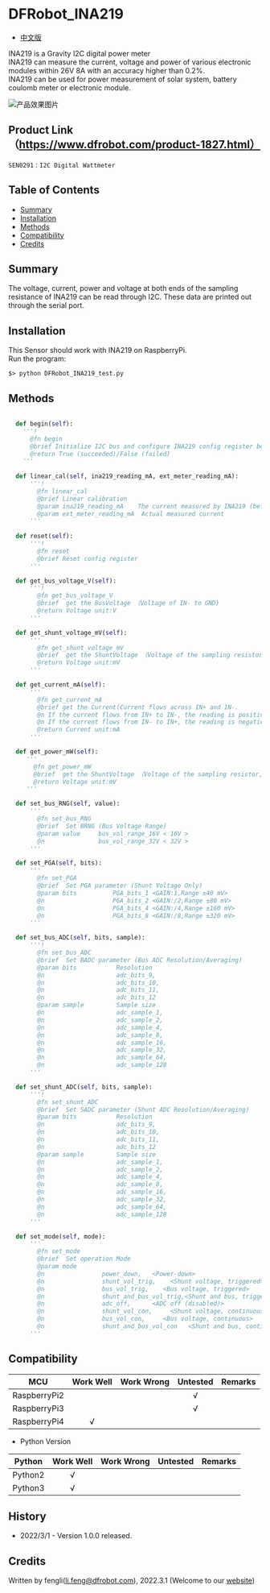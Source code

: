 # DFRobot_INA219
- [中文版](./README_CN.md)

INA219 is a Gravity I2C digital power meter<br>
INA219 can measure the current, voltage and power of various electronic modules within 26V 8A with an accuracy higher than 0.2%.<br>
INA219 can be used for power measurement of solar system, battery coulomb meter or electronic module.<br>

![产品效果图片](../../resources/images/SEN0291.jpg)

## Product Link（https://www.dfrobot.com/product-1827.html）

    SEN0291：I2C Digital Wattmeter

## Table of Contents

* [Summary](#summary)
* [Installation](#installation)
* [Methods](#methods)
* [Compatibility](#compatibility)
* [Credits](#credits)


## Summary
The voltage, current, power and voltage at both ends of the sampling resistance of INA219 can be read through I2C.
These data are printed out through the serial port.


## Installation

This Sensor should work with INA219 on RaspberryPi.<br>
Run the program:
```
$> python DFRobot_INA219_test.py

```

## Methods

```Python

  def begin(self):
    '''!
      @fn begin
      @brief Initialize I2C bus and configure INA219 config register before reading data
      @return True (succeeded)/False (failed)
    '''
  
  def linear_cal(self, ina219_reading_mA, ext_meter_reading_mA):
      '''!
        @fn linear_cal
        @brief Linear calibration
        @param ina219_reading_mA    The current measured by INA219 (before calibration)
        @param ext_meter_reading_mA  Actual measured current
      '''
  
  def reset(self):
      '''!
        @fn reset
        @brief Reset config register
      '''

  def get_bus_voltage_V(self):
      '''!
        @fn get_bus_voltage_V
        @brief  get the BusVoltage （Voltage of IN- to GND)
        @return Voltage unit:V
      '''

  def get_shunt_voltage_mV(self):
      '''
        @fn get_shunt_voltage_mV
        @brief  get the ShuntVoltage （Voltage of the sampling resistor, IN+ to NI-)
        @return Voltage unit:mV
      '''

  def get_current_mA(self):
      '''
        @fn get_current_mA
        @brief get the Current(Current flows across IN+ and IN-.
        @n If the current flows from IN+ to IN-, the reading is positive. 
        @n If the current flows from IN- to IN+, the reading is negative)
        @return Current unit:mA
      '''

  def get_power_mW(self):
     '''
       @fn get_power_mW
       @brief  get the ShuntVoltage （Voltage of the sampling resistor, IN+ to NI-)
       @return Voltage unit:mV
     '''

  def set_bus_RNG(self, value):
      '''
        @fn set_bus_RNG
        @brief  Set BRNG (Bus Voltage Range)
        @param value     bus_vol_range_16V < 16V >
        @n               bus_vol_range_32V < 32V >
      '''

  def set_PGA(self, bits):
      '''
        @fn set_PGA
        @brief  Set PGA parameter (Shunt Voltage Only)
        @param bits          PGA_bits_1 <GAIN:1,Range ±40 mV>
        @n                   PGA_bits_2 <GAIN:/2,Range ±80 mV>
        @n                   PGA_bits_4 <GAIN:/4,Range ±160 mV> 
        @n                   PGA_bits_8 <GAIN:/8,Range ±320 mV> 
      '''

  def set_bus_ADC(self, bits, sample):
      '''!
        @fn set_bus_ADC
        @brief  Set BADC parameter (Bus ADC Resolution/Averaging)
        @param bits           Resolution
        @n                    adc_bits_9,
        @n                    adc_bits_10,
        @n                    adc_bits_11,
        @n                    adc_bits_12
        @param sample         Sample size
        @n                    adc_sample_1,
        @n                    adc_sample_2,
        @n                    adc_sample_4,
        @n                    adc_sample_8,
        @n                    adc_sample_16,
        @n                    adc_sample_32,
        @n                    adc_sample_64,
        @n                    adc_sample_128
      '''

  def set_shunt_ADC(self, bits, sample):
      '''!
        @fn set_shunt_ADC
        @brief  Set SADC parameter (Shunt ADC Resolution/Averaging)
        @param bits           Resolution
        @n                    adc_bits_9,
        @n                    adc_bits_10,
        @n                    adc_bits_11,
        @n                    adc_bits_12
        @param sample         Sample size
        @n                    adc_sample_1,
        @n                    adc_sample_2,
        @n                    adc_sample_4,
        @n                    adc_sample_8,
        @n                    adc_sample_16,
        @n                    adc_sample_32,
        @n                    adc_sample_64,
        @n                    adc_sample_128
      '''

  def set_mode(self, mode):
      '''
        @fn set_mode
        @brief  Set operation Mode
        @param mode  
        @n                power_down,   <Power-down> 
        @n                shunt_vol_trig,    <Shunt voltage, triggered> 
        @n                bus_vol_trig,    <Bus voltage, triggered>  
        @n                shunt_and_bus_vol_trig,<Shunt and bus, triggered>  
        @n                adc_off,      <ADC off (disabled)> 
        @n                shunt_vol_con,     <Shunt voltage, continuous>  
        @n                bus_vol_con,     <Bus voltage, continuous>  
        @n                shunt_and_bus_vol_con   <Shunt and bus, continuous> 
      '''

```


## Compatibility

| MCU         | Work Well | Work Wrong | Untested | Remarks |
| ------------ | :--: | :----: | :----: | :--: |
| RaspberryPi2 |      |        |   √    |      |
| RaspberryPi3 |      |        |   √    |      |
| RaspberryPi4 |  √   |        |        |      |

* Python Version

| Python  | Work Well | Work Wrong | Untested | Remarks |
| ------- | :--: | :----: | :----: | ---- |
| Python2 |  √   |        |        |      |
| Python3 |  √   |        |        |      |
## History

- 2022/3/1 - Version 1.0.0 released.

## Credits

Written by fengli(li.feng@dfrobot.com), 2022.3.1 (Welcome to our [website](https://www.dfrobot.com/))
